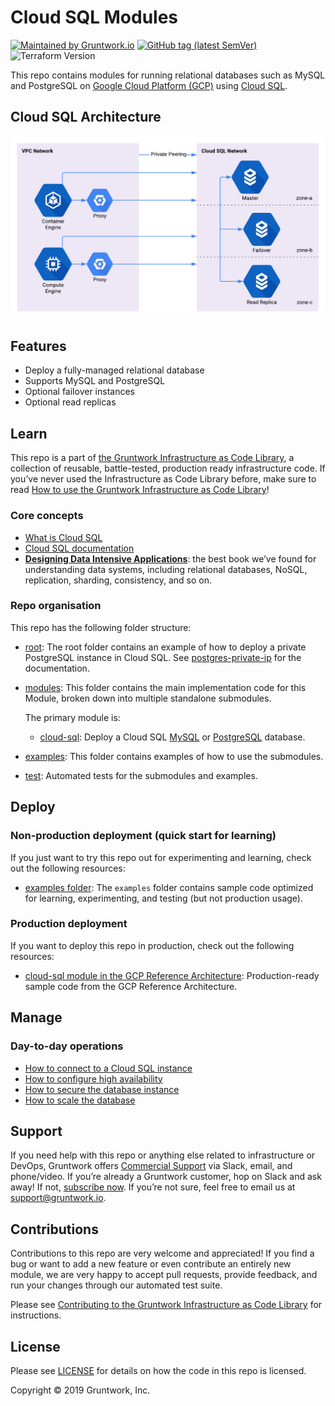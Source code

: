 <!--
:type: service
:name: Google Cloud SQL
:description: Run MySQL or PostgreSQL on Google's Cloud SQL Service. Supports read replicas, multi-zone automatic failover, and automatic backup.
:icon: /_docs/cloud-sql-icon.png
:category: database
:cloud: gcp
:tags: database, mysql, postgresql
:license: gruntwork
:built-with: terraform
-->
# Cloud SQL Modules
[![Maintained by Gruntwork.io](https://img.shields.io/badge/maintained%20by-gruntwork.io-%235849a6.svg)](https://gruntwork.io/?ref=repo_google_cloudsql)
[![GitHub tag (latest SemVer)](https://img.shields.io/github/tag/gruntwork-io/terraform-google-sql.svg?label=latest)](http://github.com/gruntwork-io/terraform-google-sql/releases/latest)
![Terraform Version](https://img.shields.io/badge/tf-%3E%3D0.12.0-blue.svg)

This repo contains modules for running relational databases such as MySQL and PostgreSQL on
[Google Cloud Platform (GCP)](https://cloud.google.com/) using [Cloud SQL](https://cloud.google.com/sql/).

## Cloud SQL Architecture

![Cloud SQL Architecture](_docs/cloud-sql.png "Cloud SQL Architecture")

## Features

- Deploy a fully-managed relational database
- Supports MySQL and PostgreSQL
- Optional failover instances
- Optional read replicas

## Learn

This repo is a part of [the Gruntwork Infrastructure as Code Library](https://gruntwork.io/infrastructure-as-code-library/), a collection of reusable, battle-tested, production ready infrastructure code. If you’ve never used the Infrastructure as Code Library before, make sure to read [How to use the Gruntwork Infrastructure as Code Library](https://gruntwork.io/guides/foundations/how-to-use-gruntwork-infrastructure-as-code-library/)!

### Core concepts

- [What is Cloud SQL](https://github.com/gruntwork-io/terraform-google-sql/blob/master/modules/cloud-sql/core-concepts.md#what-is-cloud-sql)
- [Cloud SQL documentation](https://cloud.google.com/sql/docs/)
- **[Designing Data Intensive Applications](https://dataintensive.net/)**: the best book we’ve found for understanding data systems, including relational databases, NoSQL, replication, sharding, consistency, and so on.

### Repo organisation

This repo has the following folder structure:

- [root](https://github.com/gruntwork-io/terraform-google-sql/tree/master): The root folder contains an example of how
  to deploy a private PostgreSQL instance in Cloud SQL. See [postgres-private-ip](https://github.com/gruntwork-io/terraform-google-sql/blob/master/examples/postgres-private-ip)
  for the documentation.

- [modules](https://github.com/gruntwork-io/terraform-google-sql/tree/master/modules): This folder contains the
  main implementation code for this Module, broken down into multiple standalone submodules.

  The primary module is:

  - [cloud-sql](https://github.com/gruntwork-io/terraform-google-sql/tree/master/modules/cloud-sql): Deploy a Cloud SQL [MySQL](https://cloud.google.com/sql/docs/mysql/) or [PostgreSQL](https://cloud.google.com/sql/docs/postgres/) database.
  
- [examples](https://github.com/gruntwork-io/terraform-google-sql/tree/master/examples): This folder contains
  examples of how to use the submodules.

- [test](https://github.com/gruntwork-io/terraform-google-sql/tree/master/test): Automated tests for the submodules
  and examples.

## Deploy

### Non-production deployment (quick start for learning)

If you just want to try this repo out for experimenting and learning, check out the following resources:

- [examples folder](https://github.com/gruntwork-io/terraform-google-sql/blob/master/examples): The `examples` folder contains sample code optimized for learning, experimenting, and testing (but not production usage).

### Production deployment

If you want to deploy this repo in production, check out the following resources:

- [cloud-sql module in the GCP Reference Architecture](https://github.com/gruntwork-io/infrastructure-modules-google/tree/master/data-stores/cloud-sql): Production-ready sample code from the GCP Reference Architecture.

## Manage

### Day-to-day operations

- [How to connect to a Cloud SQL instance](https://github.com/gruntwork-io/terraform-google-sql/tree/master/modules/cloud-sql/core-concepts.md#how-do-you-connect-to-the-database)
- [How to configure high availability](https://github.com/gruntwork-io/terraform-google-sql/tree/master/modules/cloud-sql/core-concepts.md#how-do-you-configure-high-availability)
- [How to secure the database instance](https://github.com/gruntwork-io/terraform-google-sql/tree/master/modules/cloud-sql/core-concepts.md#how-do-you-secure-the-database)
- [How to scale the database](https://github.com/gruntwork-io/terraform-google-sql/tree/master/modules/cloud-sql/core-concepts.md#how-do-you-secure-the-database)

## Support

If you need help with this repo or anything else related to infrastructure or DevOps, Gruntwork offers [Commercial Support](https://gruntwork.io/support/) via Slack, email, and phone/video. If you’re already a Gruntwork customer, hop on Slack and ask away! If not, [subscribe now](https://www.gruntwork.io/pricing/). If you’re not sure, feel free to email us at [support@gruntwork.io](mailto:support@gruntwork.io).

## Contributions

Contributions to this repo are very welcome and appreciated! If you find a bug or want to add a new feature or even contribute an entirely new module, we are very happy to accept pull requests, provide feedback, and run your changes through our automated test suite.

Please see [Contributing to the Gruntwork Infrastructure as Code Library](https://gruntwork.io/guides/foundations/how-to-use-gruntwork-infrastructure-as-code-library/#contributing-to-the-gruntwork-infrastructure-as-code-library) for instructions.

## License

Please see [LICENSE](https://github.com/gruntwork-io/terraform-google-sql/blob/master/LICENSE.txt) for details on how the code in this repo is licensed.

Copyright &copy; 2019 Gruntwork, Inc.




